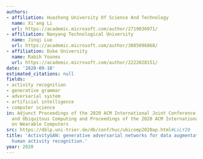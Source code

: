 ```yaml
---
authors:
- affiliation: Huazhong University Of Science And Technology
  name: Xi'ang Li
  url: https://academic.microsoft.com/author/2719036971/
- affiliation: Nanyang Technological University
  name: Jinqi Luo
  url: https://academic.microsoft.com/author/3085096868/
- affiliation: Duke University
  name: Rabih Younes
  url: https://academic.microsoft.com/author/2222028151/
date: '2020-09-10'
estimated_citations: null
fields:
- activity recognition
- generative grammar
- adversarial system
- artificial intelligence
- computer science
in: Adjunct Proceedings of the 2020 ACM International Joint Conference on Pervasive
  and Ubiquitous Computing and Proceedings of the 2020 ACM International Symposium
  on Wearable Computers
src: https://dblp.uni-trier.de/db/conf/huc/ubicomp2020ap.html#LiLY20
title: 'ActivityGAN: generative adversarial networks for data augmentation in sensor-based
  human activity recognition.'
year: 2020
---
```

